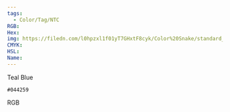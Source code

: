 ```yaml
---
tags:
  - Color/Tag/NTC
RGB:
Hex:
img: https://filedn.com/l0hpzxl1f01yT7GHxtF8cyk/Color%20Snake/standard_csv_to_svg/044259.svg
CMYK:
HSL:
Name:
---
```

Teal Blue
```palette
#044259
```
RGB
